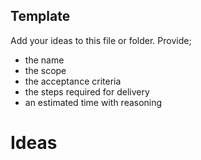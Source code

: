## Template
Add your ideas to this file or folder. Provide;
 - the name
 - the scope
 - the acceptance criteria
 - the steps required for delivery
 - an estimated time with reasoning

# Ideas




